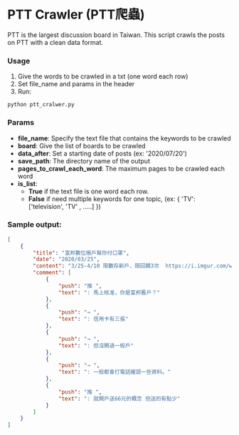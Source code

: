 # PTT Crawler (PTT爬蟲)

PTT is the largest discussion board in Taiwan. This script crawls the posts on PTT with a clean data format.

### Usage 

1. Give the words to be crawled in a txt (one word each row) 
2. Set file_name and params in the header
3. Run:
```console
python ptt_cralwer.py
```

### Params

* <b>file_name</b>: Specify the text file that contains the keywords to be crawled
* <b>board</b>: Give the list of boards to be crawled
* <b>data_after</b>: Set a starting date of posts (ex: '2020/07/20')
* <b>save_path</b>: The directory name of the output
* <b>pages_to_crawl_each_word</b>: The maximum pages to be crawled each word
* <b>is_list</b>: 
  * <b>True</b> if the text file is one word each row.
  * <b>False</b> if need multiple keywords for one topic, (ex:
  { 
        'TV': ['television', 'TV' , .....] 
  }) 

### Sample output:
```json
[
    {
        "title": "富邦數位帳戶幫你付口罩",
        "date": "2020/03/25",
        "content": "3/25-4/10 限數存新戶，限回饋3次  https://i.imgur.com/werhaGD.jpg  網址：https://is.gd/dL3WH5  早上立馬開戶，剛剛收到核准通知，這速度...太威了，還沒開過的衝一發  ",
        "comment": [
            {
                "push": "推 ",
                "text": ": 馬上核准，你是富邦舊戶？"
            },
            {
                "push": "→ ",
                "text": ": 信用卡有三張"
            },
            {
                "push": "→ ",
                "text": ": 但沒開過一般戶"
            },
            {
                "push": "→ ",
                "text": ": 一般都會打電話確認一些資料。"
            },
            {
                "push": "推 ",
                "text": ": 就開戶送66元的概念 但送的有點少"
            }
        ]
    }
]
```
